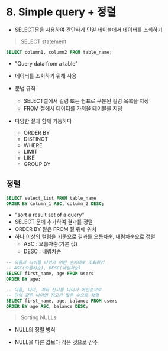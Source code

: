 # 8. Simple query + 정렬

- SELECT문을 사용하여 간단하게 단일 테이블에서 데이터를 조회하기



> SELECT statement

```sql
SELECT column1, column2 FROM table_name;
```

- "Query data from a table"
- 데이터를 조회하기 위해 사용
- 문법 규칙
  - SELECT절에서 컬럼 또는 쉼표로 구분된 컬럼 목록을 지정
  - FROM 절에서 데이터를 가져올 테이블을 지정

- 다양한 절과 함께 가능하다
  - ORDER BY
  - DISTINCT
  - WHERE
  - LIMIT
  - LIKE
  - GROUP BY



## 정렬

```sql
SELECT select_list FROM table_name
ORDER BY column_1 ASC, column_2 DESC;
```

- "sort a result set of a query"
- SELECT 문에 추가하여 결과를 정렬
- ORDER BY 절은 FROM 절 뒤에 위치
- 하나 이상의 컬럼을 기준으로 결과를 오름차순, 내림차순으로 정렬
  - ASC : 오름차순(기본 값)
  - DESC : 내림차순

```sql
-- 이름과 나이를 나이가 어린 순서대로 조회하기
-- ASC(오름차순), DESC(내림차순)
SELECT first_name, age FROM users
ORDER BY age;

-- 이름, 나이, 계좌 잔고를 나이가 어린순으로 
-- 만약 같은 나이면 잔고가 많은 수으로 정렬
SELECT first_name, age, balance FROM users
ORDER BY age ASC, balance DESC;
```

> Sorting NULLs

- NULL의 정렬 방식

- NULL을 다른 값보다 작은 것으로 간주

